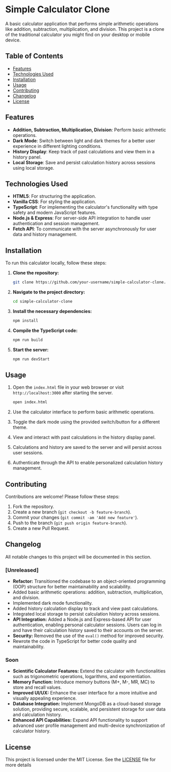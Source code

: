 # Simple Calculator Clone

A basic calculator application that performs simple arithmetic operations like addition, subtraction, multiplication, and division. This project is a clone of the traditional calculator you might find on your desktop or mobile device.

## Table of Contents

- [Features](#features)
- [Technologies Used](#technologies-used)
- [Installation](#installation)
- [Usage](#usage)
- [Contributing](#contributing)
- [Changelog](#changelog)
- [License](#license)

## Features

- **Addition, Subtraction, Multiplication, Division**: Perform basic arithmetic operations.
- **Dark Mode**: Switch between light and dark themes for a better user experience in different lighting conditions.
- **History Display**: Keep track of past calculations and view them in a history panel.
- **Local Storage**: Save and persist calculation history across sessions using local storage.

## Technologies Used

- **HTML5**: For structuring the application.
- **Vanilla CSS**: For styling the application.
- **TypeScript**: For implementing the calculator's functionality with type safety and modern JavaScript features.
- **Node.js & Express**: For server-side API integration to handle user authentication and session management.
- **Fetch API**: To communicate with the server asynchronously for user data and history management.

## Installation

To run this calculator locally, follow these steps:

1. **Clone the repository:**
    ```bash
    git clone https://github.com/your-username/simple-calculator-clone.git
    ```
2. **Navigate to the project directory:**
    ```bash
    cd simple-calculator-clone
    ```
3. **Install the necessary dependencies:**
    ```bash
    npm install
    ```
4. **Compile the TypeScript code:**
    ```bash
    npm run build
    ```
5. **Start the server:**
    ```bash
    npm run devStart
    ```

## Usage

1. Open the `index.html` file in your web browser or visit `http://localhost:3000` after starting the server.

    ```bash
    open index.html
    ```

2. Use the calculator interface to perform basic arithmetic operations.
3. Toggle the dark mode using the provided switch/button for a different theme.
4. View and interact with past calculations in the history display panel.
5. Calculations and history are saved to the server and will persist across user sessions.
6. Authenticate through the API to enable personalized calculation history management.

## Contributing

Contributions are welcome! Please follow these steps:

1. Fork the repository.
2. Create a new branch (`git checkout -b feature-branch`).
3. Commit your changes (`git commit -am 'Add new feature'`).
4. Push to the branch (`git push origin feature-branch`).
5. Create a new Pull Request.

## Changelog

All notable changes to this project will be documented in this section.

### [Unreleased]

- **Refactor:** Transitioned the codebase to an object-oriented programming (OOP) structure for better maintainability and scalability.
- Added basic arithmetic operations: addition, subtraction, multiplication, and division.
- Implemented dark mode functionality.
- Added history calculation display to track and view past calculations.
- Integrated local storage to persist calculation history across sessions.
- **API Integration:** Added a Node.js and Express-based API for user authentication, enabling personal calculator sessions. Users can log in and have their calculation history saved to their accounts on the server.
- **Security:** Removed the use of the `eval()` method for improved security.
- Rewrote the code in TypeScript for better code quality and maintainability.

### Soon

- **Scientific Calculator Features:** Extend the calculator with functionalities such as trigonometric operations, logarithms, and exponentiation.
- **Memory Function:** Introduce memory buttons (M+, M-, MR, MC) to store and recall values.
- **Improved UI/UX:** Enhance the user interface for a more intuitive and visually appealing experience.
- **Database Integration:** Implement MongoDB as a cloud-based storage solution, providing secure, scalable, and persistent storage for user data and calculation history.
- **Enhanced API Capabilities:** Expand API functionality to support advanced user profile management and multi-device synchronization of calculator history.

## License

This project is licensed under the MIT License. See the [LICENSE](LICENSE) file for more details